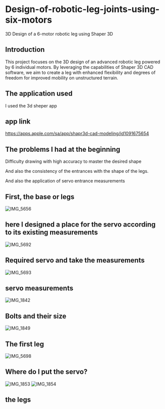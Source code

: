 # Design-of-robotic-leg-joints-using-six-motors
3D Design of a 6-motor robotic leg using Shaper 3D

## Introduction

This project focuses on the 3D design of an advanced robotic leg powered by 6 individual motors. 
By leveraging the capabilities of Shaper 3D CAD software, we aim to create a leg with enhanced flexibility and degrees of freedom for improved mobility on unstructured terrain.

## The application used

I used the 3d sheper app
## app link 
https://apps.apple.com/sa/app/shapr3d-cad-modeling/id1091675654

## The problems I had at the beginning
Difficulty drawing with high accuracy to master the desired shape

And also the consistency of the entrances with the shape of the legs.

And also the application of servo entrance measurements

 ## First, the base or legs
 ![IMG_5656](https://github.com/ijana7/Design-of-robotic-leg-joints-using-six-motors/assets/173642526/bfcab3ea-3a20-4504-8d86-a5928353443e)


 ## here I designed a place for the servo according to its existing measurements
 ![IMG_5692](https://github.com/ijana7/Design-of-robotic-leg-joints-using-six-motors/assets/173642526/49909374-ec2c-412e-bf74-009764d93fc3)
 
 
## Required servo and take the measurements
![IMG_5693](https://github.com/ijana7/Design-of-robotic-leg-joints-using-six-motors/assets/173642526/0632f9cc-09fd-4cd6-9b93-b516f36858bb)


## servo measurements

![IMG_1842](https://github.com/ijana7/Design-of-robotic-leg-joints-using-six-motors/assets/173642526/467ee52c-7302-4ea4-a52b-62b4fed15e1d)

## Bolts and their size

 
![IMG_1849](https://github.com/ijana7/Design-of-robotic-leg-joints-using-six-motors/assets/173642526/485ef4fa-ca6c-4896-940a-3c00e7c73e43)

## The first leg
![IMG_5698](https://github.com/ijana7/Design-of-robotic-leg-joints-using-six-motors/assets/173642526/370383b2-6464-4184-8eec-a611760cb217)


## Where do I put the servo?
![IMG_1853](https://github.com/ijana7/Design-of-robotic-leg-joints-using-six-motors/assets/173642526/925a94ba-aacf-4cd2-b8c3-f9000dd107f6)
![IMG_1854](https://github.com/ijana7/Design-of-robotic-leg-joints-using-six-motors/assets/173642526/ad38bf12-6116-4c2a-a5c3-8eb651261d8c)

## the legs
